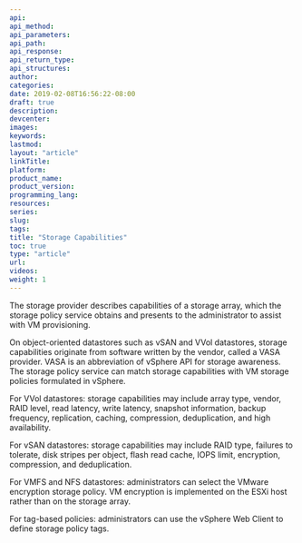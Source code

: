 ```yaml
---
api:
api_method:
api_parameters:
api_path:
api_response:
api_return_type:
api_structures:
author:
categories:
date: 2019-02-08T16:56:22-08:00
draft: true
description:
devcenter:
images:
keywords:
lastmod:
layout: "article"
linkTitle:
platform:
product_name:
product_version:
programming_lang:
resources:
series:
slug:
tags:
title: "Storage Capabilities"
toc: true
type: "article"
url:
videos:
weight: 1
---
```

The storage provider describes capabilities of a storage array, which the storage policy service obtains and presents to the administrator to assist with VM provisioning.

On object-oriented datastores such as vSAN and VVol datastores, storage capabilities originate from software written by the vendor, called a VASA provider. VASA is an abbreviation of vSphere API for storage awareness. The storage policy service can match storage capabilities with VM storage policies formulated in vSphere.

For VVol datastores: storage capabilities may include array type, vendor, RAID level, read latency, write latency, snapshot information, backup frequency, replication, caching, compression, deduplication, and high availability.

For vSAN datastores: storage capabilities may include RAID type, failures to tolerate, disk stripes per object, flash read cache, IOPS limit, encryption, compression, and deduplication.

For VMFS and NFS datastores: administrators can select the VMware encryption storage policy. VM encryption is implemented on the ESXi host rather than on the storage array.

For tag-based policies: administrators can use the vSphere Web Client to define storage policy tags.
